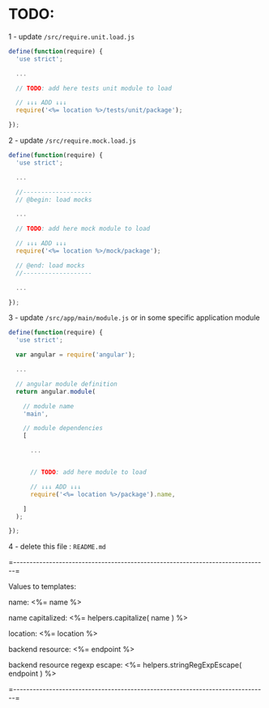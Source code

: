 
# TODO:

1 - update `/src/require.unit.load.js`

```javascript
define(function(require) {
  'use strict';

  ...

  // TODO: add here tests unit module to load

  // ↓↓↓ ADD ↓↓↓
  require('<%= location %>/tests/unit/package');

});
```

2 - update `/src/require.mock.load.js`

```javascript
define(function(require) {
  'use strict';

  ...

  //-------------------
  // @begin: load mocks

  ...

  // TODO: add here mock module to load

  // ↓↓↓ ADD ↓↓↓
  require('<%= location %>/mock/package');

  // @end: load mocks
  //-------------------

  ...

});
```

3 - update `/src/app/main/module.js`
    or in some specific application module

```javascript
define(function(require) {
  'use strict';

  var angular = require('angular');

  ...

  // angular module definition
  return angular.module(

    // module name
    'main',

    // module dependencies
    [

      ...


      // TODO: add here module to load

      // ↓↓↓ ADD ↓↓↓
      require('<%= location %>/package').name,

    ]
  );

});
```

4 - delete this file : `README.md`


=------------------------------------------------------------------------------=

Values to templates:

  name: <%= name %>

  name capitalized: <%= helpers.capitalize( name ) %>

  location: <%= location %>

  backend resource: <%= endpoint %>

  backend resource regexp escape: <%= helpers.stringRegExpEscape( endpoint ) %>

=------------------------------------------------------------------------------=
